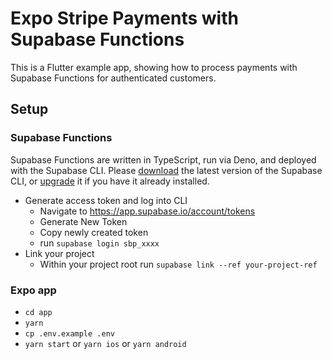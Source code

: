 # Expo Stripe Payments with Supabase Functions

This is a Flutter example app, showing how to process payments with Supabase Functions for authenticated customers.

## Setup

### Supabase Functions

Supabase Functions are written in TypeScript, run via Deno, and deployed with the Supabase CLI. Please [download](https://github.com/supabase/cli#install-the-cli) the latest version of the Supabase CLI, or [upgrade](https://github.com/supabase/cli#install-the-cli) it if you have it already installed.

- Generate access token and log into CLI
  - Navigate to https://app.supabase.io/account/tokens
  - Generate New Token
  - Copy newly created token
  - run `supabase login sbp_xxxx`
- Link your project
  - Within your project root run `supabase link --ref your-project-ref`

### Expo app

- `cd app`
- `yarn`
- `cp .env.example .env`
- `yarn start` or `yarn ios` or `yarn android`
